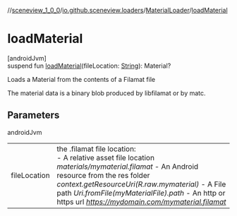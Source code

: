 //[sceneview_1_0_0](../../../index.md)/[io.github.sceneview.loaders](../index.md)/[MaterialLoader](index.md)/[loadMaterial](load-material.md)

# loadMaterial

[androidJvm]\
suspend fun [loadMaterial](load-material.md)(fileLocation: [String](https://kotlinlang.org/api/latest/jvm/stdlib/kotlin/-string/index.html)): Material?

Loads a Material from the contents of a Filamat file

The material data is a binary blob produced by libfilamat or by matc.

## Parameters

androidJvm

| | |
|---|---|
| fileLocation | the .filamat file location:<br>-     A relative asset file location *materials/mymaterial.filamat* -     An Android resource from the res folder *context.getResourceUri(R.raw.mymaterial)* -     A File path *Uri.fromFile(myMaterialFile).path* -     An http or https url *https://mydomain.com/mymaterial.filamat* |
